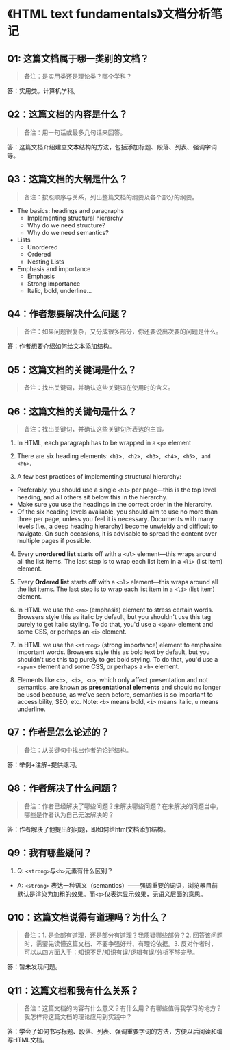 # 《HTML text fundamentals》文档分析笔记

## Q1: 这篇文档属于哪一类别的文档？

> 备注：是实用类还是理论类？哪个学科？

答：实用类。计算机学科。

## Q2：这篇文档的内容是什么？

> 备注：用一句话或最多几句话来回答。

答：这篇文档介绍建立文本结构的方法，包括添加标题、段落、列表、强调字词等。

## Q3：这篇文档的大纲是什么？

> 备注：按照顺序与关系，列出整篇文档的纲要及各个部分的纲要。

- The basics: headings and paragraphs
  - Implementing structural hierarchy
  - Why do we need structure?
  - Why do we need semantics?
- Lists
  - Unordered
  - Ordered
  - Nesting Lists
- Emphasis and importance
  - Emphasis
  - Strong importance
  - Italic, bold, underline...

## Q4：作者想要解决什么问题？

> 备注：如果问题很复杂，又分成很多部分，你还要说出次要的问题是什么。

答：作者想要介绍如何给文本添加结构。

## Q5：这篇文档的关键词是什么？

> 备注：找出关键词，并确认这些关键词在使用时的含义。

## Q6：这篇文档的关键句是什么？

> 备注：找出关键句，并确认这些关键句所表达的主旨。

1. In HTML, each paragraph has to be wrapped in a `<p>` element

2. There are six heading elements: `<h1>, <h2>, <h3>, <h4>, <h5>, and <h6>`.

3. A few best practices of implementing structural hierarchy:
  - Preferably, you should use a single `<h1>` per page—this is the top level heading, and all others sit below this in the hierarchy.
  - Make sure you use the headings in the correct order in the hierarchy.
  - Of the six heading levels available, you should aim to use no more than three per page, unless you feel it is necessary. Documents with many levels (i.e., a deep heading hierarchy) become unwieldy and difficult to navigate. On such occasions, it is advisable to spread the content over multiple pages if possible.

4. Every **unordered list** starts off with a `<ul>` element—this wraps around all the list items. The last step is to wrap each list item in a `<li>` (list item) element.

5. Every **Ordered list** starts off with a `<ol>` element—this wraps around all the list items. The last step is to wrap each list item in a `<li>` (list item) element.

6. In HTML we use the `<em>` (emphasis) element to stress certain words. Browsers style this as italic by default, but you shouldn't use this tag purely to get italic styling. To do that, you'd use a `<span>` element and some CSS, or perhaps an `<i>` element.

7. In HTML we use the `<strong>` (strong importance) element to emphasize important words. Browsers style this as bold text by default, but you shouldn't use this tag purely to get bold styling. To do that, you'd use a `<span>` element and some CSS, or perhaps a `<b>` element.

8. Elements like `<b>, <i>, <u>`, which only affect presentation and not semantics, are known as **presentational elements** and should no longer be used because, as we've seen before, semantics is so important to accessibility, SEO, etc. Note: `<b>` means bold, `<i>` means italic, `u` means underline.

## Q7：作者是怎么论述的？

> 备注：从关键句中找出作者的论述结构。

答：举例+注解+提供练习。

## Q8：作者解决了什么问题？

> 备注：作者已经解决了哪些问题？未解决哪些问题？在未解决的问题当中，哪些是作者认为自己无法解决的？

答：作者解决了他提出的问题，即如何给html文档添加结构。

## Q9：我有哪些疑问？

1. Q: `<strong>`与`<b>`元素有什么区别？
  - A: `<strong>` 表达一种语义（semantics）——强调重要的词语，浏览器目前默认是渲染为加粗的效果。而`<b>`仅表达显示效果，无语义层面的意思。

## Q10：这篇文档说得有道理吗？为什么？

> 备注：1. 是全部有道理，还是部分有道理？我质疑哪些部分？2. 回答该问题时，需要先读懂这篇文档、不要争强好辩、有理论依据。3. 反对作者时，可以从四方面入手：知识不足/知识有误/逻辑有误/分析不够完整。

答：暂未发现问题。

## Q11：这篇文档和我有什么关系？

> 备注：这篇文档的内容有什么意义？有什么用？有哪些值得我学习的地方？我怎样将这篇文档的理论应用到实践中？

答：学会了如何书写标题、段落、列表、强调重要字词的方法，方便以后阅读和编写HTML文档。
